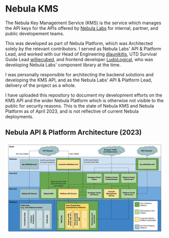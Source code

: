 # Nebula KMS

The Nebula Key Management Service (KMS) is the service which manages the API keys for the APIs offered by [Nebula Labs](https://www.utdnebula.com/) for internal, partner, and public developement teams.

This was developed as part of Nebula Platform, which was Architected solely by the relevant contributors. I served as Nebula Labs' API & Platform Lead, and worked with our Head of Engineering [dlaunikitis](https://github.com/dlaunikitis), UTD Survival Guide Lead [williecubed](https://github.com/williecubed), and frontend developer [LudoLogical](https://github.com/LudoLogical), who was developing Nebula Labs' component library at the time.

I was personally responsible for architecting the backend solutions and developing the KMS API, and as the Nebula Labs' API & Platform Lead, delivery of the project as a whole.

I have uploaded this repository to document my development efforts on the KMS API and the wider Nebula Platform which is otherwise not visible to the public for security reasons. This is the state of Nebula KMS and Nebula Platform as of April 2023, and is not reflective of current Nebula deployments.

## Nebula API & Platform Architecture (2023)
![Architecture Diagram](https://github.com/AdamMcAdamson/nebula-kms/blob/develop/blob/Nebula%20API%20%26%20Platform%20Architecture.jpg)

